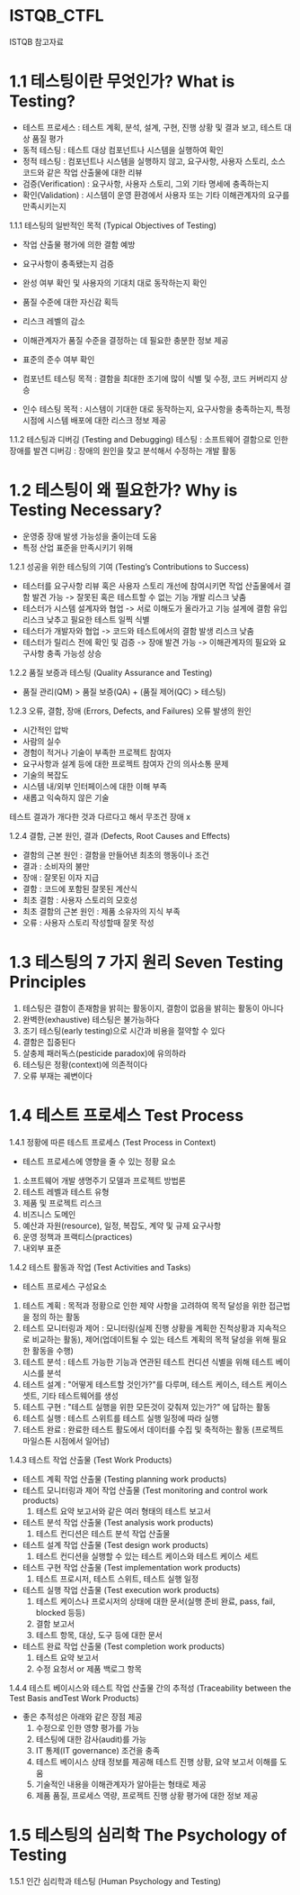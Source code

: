 # ISTQB_CTFL
ISTQB 참고자료

# 1.1 테스팅이란 무엇인가? What is Testing?
- 테스트 프로세스 : 테스트 계획, 분석, 설계, 구현, 진행 상황 및 결과 보고, 테스트 대상 품질 평가
- 동적 테스팅 : 테스트 대상 컴포넌트나 시스템을 실행하여 확인
- 정적 테스팅 : 컴포넌트나 시스템을 실행하지 않고, 요구사항, 사용자 스토리, 소스 코드와 같은 작업 산출물에 대한 리뷰
- 검증(Verification) : 요구사항, 사용자 스토리, 그외 기타 명세에 충족하는지
- 확인(Validation) : 시스템이 운영 환경에서 사용자 또는 기타 이해관계자의 요구를 만족시키는지

1.1.1 테스팅의 일반적인 목적 (Typical Objectives of Testing)
- 작업 산출물 평가에 의한 결함 예방
- 요구사항이 충족됐는지 검증
- 완성 여부 확인 및 사용자의 기대치 대로 동작하는지 확인
- 품질 수준에 대한 자신감 획득
- 리스크 레벨의 감소
- 이해관계자가 품질 수준을 결정하는 데 필요한 충분한 정보 제공
- 표준의 준수 여부 확인

- 컴포넌트 테스팅 목적 : 결함을 최대한 조기에 많이 식별 및 수정, 코드 커버리지 상승
- 인수 테스팅 목적 : 시스템이 기대한 대로 동작하는지, 요구사항을 충족하는지, 특정 시점에 시스템 배포에 대한 리스크 정보 제공

1.1.2 테스팅과 디버깅 (Testing and Debugging)
테스팅 : 소프트웨어 결함으로 인한 장애를 발견
디버깅 : 장애의 원인을 찾고 분석해서 수정하는 개발 활동

# 1.2 테스팅이 왜 필요한가? Why is Testing Necessary?
- 운영중 장애 발생 가능성을 줄이는데 도움
- 특정 산업 표준을 만족시키기 위해

1.2.1 성공을 위한 테스팅의 기여 (Testing’s Contributions to Success)
- 테스터를 요구사항 리뷰 혹은 사용자 스토리 개선에 참여시키면 작업 산출물에서 결함 발견 가능 -> 잘못된 혹은 테스트할 수 없는 기능 개발 리스크 낮춤
- 테스터가 시스템 설계자와 협업 -> 서로 이해도가 올라가고 기능 설계에 결함 유입 리스크 낮추고 필요한 테스트 일찍 식별
- 테스터가 개발자와 협업 -> 코드와 테스트에서의 결함 발생 리스크 낮춤
- 테스터가 릴리스 전에 확인 및 검증 -> 장애 발견 가능 -> 이해관계자의 필요와 요구사항 충족 가능성 상승

1.2.2 품질 보증과 테스팅 (Quality Assurance and Testing)
- 품질 관리(QM) > 품질 보증(QA) + (품질 제어(QC) > 테스팅)

1.2.3 오류, 결함, 장애 (Errors, Defects, and Failures)
오류 발생의 원인
- 시간적인 압박
- 사람의 실수
- 경험이 적거나 기술이 부족한 프로젝트 참여자
- 요구사항과 설계 등에 대한 프로젝트 참여자 간의 의사소통 문제
- 기술의 복잡도
- 시스템 내/외부 인터페이스에 대한 이해 부족
- 새롭고 익숙하지 않은 기술

테스트 결과가 개다한 것과 다르다고 해서 무조건 장애 x

1.2.4 결함, 근본 원인, 결과 (Defects, Root Causes and Effects)
- 결함의 근본 원인 : 결함을 만들어낸 최초의 행동이나 조건
- 결과 : 소비자의 불만
- 장애 : 잘못된 이자 지급
- 결함 : 코드에 포함된 잘못된 계산식
- 최초 결함 : 사용자 스토리의 모호성
- 최초 결함의 근본 원인 : 제품 소유자의 지식 부족
- 오류 : 사용자 스토리 작성할때 잘못 작성

# 1.3 테스팅의 7 가지 원리 Seven Testing Principles
1. 테스팅은 결함이 존재함을 밝히는 활동이지, 결함이 없음을 밝히는 활동이 아니다
2. 완벽한(exhaustive) 테스팅은 불가능하다
3. 조기 테스팅(early testing)으로 시간과 비용을 절약할 수 있다
4. 결함은 집중된다
5. 살충제 패러독스(pesticide paradox)에 유의하라 
6. 테스팅은 정황(context)에 의존적이다
7. 오류 부재는 궤변이다

# 1.4 테스트 프로세스 Test Process

1.4.1 정황에 따른 테스트 프로세스 (Test Process in Context)

- 테스트 프로세스에 영향을 줄 수 있는 정황 요소
1. 소프트웨어 개발 생명주기 모델과 프로젝트 방법론
2. 테스트 레벨과 테스트 유형
3. 제품 및 프로젝트 리스크
4. 비즈니스 도메인
5. 예산과 자원(resource), 일정, 복잡도, 계약 및 규제 요구사항
6. 운영 정책과 프랙티스(practices)
7. 내외부 표준

1.4.2 테스트 활동과 작업 (Test Activities and Tasks)

- 테스트 프로세스 구성요소
1. 테스트 계획 : 목적과 정황으로 인한 제약 사항을 고려하여 목적 달성을 위한 접근법을 정의 하는 활동
2. 테스트 모니터링과 제어 : 모니터링(실제 진행 상황을 계획한 진척상황과 지속적으로 비교하는 활동), 제어(업데이트될 수 있는 테스트 계획의 목적 달성을 위해 필요한 활동을 수행)
3. 테스트 분석 : 테스트 가능한 기능과 연관된 테스트 컨디션 식별을 위해 테스트 베이시스를 분석
4. 테스트 설계 : "어떻게 테스트할 것인가?"를 다루며, 테스트 케이스, 테스트 케이스 셋트, 기타 테스트웨어를 생성
5. 테스트 구현 : "테스트 실행을 위한 모든것이 갖춰져 있는가?" 에 답하는 활동
6. 테스트 실행 : 테스트 스위트를 테스트 실행 일정에 따라 실행
7. 테스트 완료 : 완료한 테스트 활도에서 데이터를 수집 및 축적하는 활동 (프로젝트 마일스톤 시점에서 일어남)

1.4.3 테스트 작업 산출물 (Test Work Products)
 - 테스트 계획 작업 산출물 (Testing planning work products)
 - 테스트 모니터링과 제어 작업 산출물 (Test monitoring and control work products)
   1. 테스트 요약 보고서와 같은 여러 형태의 테스트 보고서
 - 테스트 분석 작업 산출물 (Test analysis work products)
   1. 테스트 컨디션은 테스트 분석 작업 산출물
 - 테스트 설계 작업 산출물 (Test design work products)
   1. 테스트 컨디션을 실행할 수 있는 테스트 케이스와 테스트 케이스 세트
 - 테스트 구현 작업 산출물 (Test implementation work products)
   1. 테스트 프로시저, 테스트 스위트, 테스트 실행 일정
 - 테스트 실행 작업 산출물 (Test execution work products)
   1. 테스트 케이스나 프로시저의 상태에 대한 문서(실행 준비 완료, pass, fail, blocked 등등)
   2. 결함 보고서
   3. 테스트 항목, 대상, 도구 등에 대한 문서
 - 테스트 완료 작업 산출물 (Test completion work products)
   1. 테스트 요약 보고서
   2. 수정 요청서 or 제품 백로그 항목

1.4.4 테스트 베이시스와 테스트 작업 산출물 간의 추적성 (Traceability between the Test Basis andTest Work Products)
 - 좋은 추적성은 아래와 같은 장점 제공
    1. 수정으로 인한 영향 평가를 가능
    2. 테스팅에 대한 감사(audit)를 가능
    3. IT 통제(IT governance) 조건을 충족
    4. 테스트 베이시스 상태 정보를 제공해 테스트 진행 상황, 요약 보고서 이해를 도움
    5. 기술적인 내용을 이해관계자가 알아듣는 형태로 제공
    6. 제품 품질, 프로세스 역량, 프로젝트 진행 상황 평가에 대한 정보 제공
  
# 1.5 테스팅의 심리학 The Psychology of Testing

1.5.1 인간 심리학과 테스팅 (Human Psychology and Testing)
